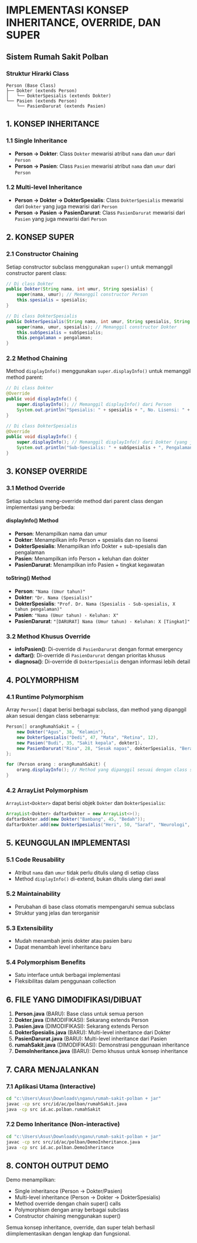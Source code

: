 # IMPLEMENTASI KONSEP INHERITANCE, OVERRIDE, DAN SUPER
## Sistem Rumah Sakit Polban

### Struktur Hirarki Class

```
Person (Base Class)
├── Dokter (extends Person)
│   └── DokterSpesialis (extends Dokter)
└── Pasien (extends Person)
    └── PasienDarurat (extends Pasien)
```

## 1. KONSEP INHERITANCE

### 1.1 Single Inheritance
- **Person → Dokter**: Class `Dokter` mewarisi atribut `nama` dan `umur` dari `Person`
- **Person → Pasien**: Class `Pasien` mewarisi atribut `nama` dan `umur` dari `Person`

### 1.2 Multi-level Inheritance
- **Person → Dokter → DokterSpesialis**: Class `DokterSpesialis` mewarisi dari `Dokter` yang juga mewarisi dari `Person`
- **Person → Pasien → PasienDarurat**: Class `PasienDarurat` mewarisi dari `Pasien` yang juga mewarisi dari `Person`

## 2. KONSEP SUPER

### 2.1 Constructor Chaining
Setiap constructor subclass menggunakan `super()` untuk memanggil constructor parent class:

```java
// Di class Dokter
public Dokter(String nama, int umur, String spesialis) {
    super(nama, umur); // Memanggil constructor Person
    this.spesialis = spesialis;
}

// Di class DokterSpesialis
public DokterSpesialis(String nama, int umur, String spesialis, String subSpesialis, int pengalaman) {
    super(nama, umur, spesialis); // Memanggil constructor Dokter
    this.subSpesialis = subSpesialis;
    this.pengalaman = pengalaman;
}
```

### 2.2 Method Chaining
Method `displayInfo()` menggunakan `super.displayInfo()` untuk memanggil method parent:

```java
// Di class Dokter
@Override
public void displayInfo() {
    super.displayInfo(); // Memanggil displayInfo() dari Person
    System.out.println("Spesialis: " + spesialis + ", No. Lisensi: " + noLisensi);
}

// Di class DokterSpesialis
@Override
public void displayInfo() {
    super.displayInfo(); // Memanggil displayInfo() dari Dokter (yang juga memanggil dari Person)
    System.out.println("Sub-Spesialis: " + subSpesialis + ", Pengalaman: " + pengalaman + " tahun");
}
```

## 3. KONSEP OVERRIDE

### 3.1 Method Override
Setiap subclass meng-override method dari parent class dengan implementasi yang berbeda:

#### displayInfo() Method
- **Person**: Menampilkan nama dan umur
- **Dokter**: Menampilkan info Person + spesialis dan no lisensi
- **DokterSpesialis**: Menampilkan info Dokter + sub-spesialis dan pengalaman
- **Pasien**: Menampilkan info Person + keluhan dan dokter
- **PasienDarurat**: Menampilkan info Pasien + tingkat kegawatan

#### toString() Method
- **Person**: `"Nama (Umur tahun)"`
- **Dokter**: `"Dr. Nama (Spesialis)"`
- **DokterSpesialis**: `"Prof. Dr. Nama (Spesialis - Sub-spesialis, X tahun pengalaman)"`
- **Pasien**: `"Nama (Umur tahun) - Keluhan: X"`
- **PasienDarurat**: `"[DARURAT] Nama (Umur tahun) - Keluhan: X [Tingkat]"`

### 3.2 Method Khusus Override
- **infoPasien()**: Di-override di `PasienDarurat` dengan format emergency
- **daftar()**: Di-override di `PasienDarurat` dengan prioritas khusus
- **diagnosa()**: Di-override di `DokterSpesialis` dengan informasi lebih detail

## 4. POLYMORPHISM

### 4.1 Runtime Polymorphism
Array `Person[]` dapat berisi berbagai subclass, dan method yang dipanggil akan sesuai dengan class sebenarnya:

```java
Person[] orangRumahSakit = {
    new Dokter("Agus", 38, "Kelamin"),
    new DokterSpesialis("Dedi", 47, "Mata", "Retina", 12),
    new Pasien("Budi", 35, "Sakit kepala", dokter1),
    new PasienDarurat("Rina", 28, "Sesak napas", dokterSpesialis, "Berat")
};

for (Person orang : orangRumahSakit) {
    orang.displayInfo(); // Method yang dipanggil sesuai dengan class sebenarnya
}
```

### 4.2 ArrayList Polymorphism
`ArrayList<Dokter>` dapat berisi objek `Dokter` dan `DokterSpesialis`:

```java
ArrayList<Dokter> daftarDokter = new ArrayList<>();
daftarDokter.add(new Dokter("Bambang", 45, "Bedah"));
daftarDokter.add(new DokterSpesialis("Heri", 50, "Saraf", "Neurologi", 15));
```

## 5. KEUNGGULAN IMPLEMENTASI

### 5.1 Code Reusability
- Atribut `nama` dan `umur` tidak perlu ditulis ulang di setiap class
- Method `displayInfo()` di-extend, bukan ditulis ulang dari awal

### 5.2 Maintainability
- Perubahan di base class otomatis mempengaruhi semua subclass
- Struktur yang jelas dan terorganisir

### 5.3 Extensibility
- Mudah menambah jenis dokter atau pasien baru
- Dapat menambah level inheritance baru

### 5.4 Polymorphism Benefits
- Satu interface untuk berbagai implementasi
- Fleksibilitas dalam penggunaan collection

## 6. FILE YANG DIMODIFIKASI/DIBUAT

1. **Person.java** (BARU): Base class untuk semua person
2. **Dokter.java** (DIMODIFIKASI): Sekarang extends Person
3. **Pasien.java** (DIMODIFIKASI): Sekarang extends Person  
4. **DokterSpesialis.java** (BARU): Multi-level inheritance dari Dokter
5. **PasienDarurat.java** (BARU): Multi-level inheritance dari Pasien
6. **rumahSakit.java** (DIMODIFIKASI): Demonstrasi penggunaan inheritance
7. **DemoInheritance.java** (BARU): Demo khusus untuk konsep inheritance

## 7. CARA MENJALANKAN

### 7.1 Aplikasi Utama (Interactive)
```bash
cd "c:\Users\Asus\Downloads\nganu\rumah-sakit-polban + jar"
javac -cp src src/id/ac/polban/rumahSakit.java
java -cp src id.ac.polban.rumahSakit
```

### 7.2 Demo Inheritance (Non-interactive)
```bash
cd "c:\Users\Asus\Downloads\nganu\rumah-sakit-polban + jar"
javac -cp src src/id/ac/polban/DemoInheritance.java
java -cp src id.ac.polban.DemoInheritance
```

## 8. CONTOH OUTPUT DEMO

Demo menampilkan:
- Single inheritance (Person → Dokter/Pasien)
- Multi-level inheritance (Person → Dokter → DokterSpesialis)
- Method override dengan chain super() calls
- Polymorphism dengan array berbagai subclass
- Constructor chaining menggunakan super()

Semua konsep inheritance, override, dan super telah berhasil diimplementasikan dengan lengkap dan fungsional.